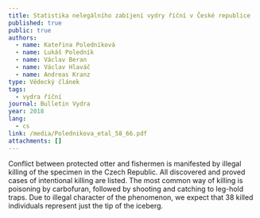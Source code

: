 ```yaml
---
title: Statistika nelegálního zabíjení vydry říční v České republice
published: true
public: true
authors:
  - name: Kateřina Poledníková
  - name: Lukáš Poledník
  - name: Václav Beran
  - name: Václav Hlaváč
  - name: Andreas Kranz
type: Vědecký článek
tags:
  - vydra říční
journal: Bulletin Vydra
year: 2018
lang:
  - cs
link: /media/Polednikova_etal_58_66.pdf
attachments: []
---
```

Conflict between protected otter and fishermen is manifested by illegal killing of the specimen in the Czech Republic. All discovered and proved cases of intentional killing are listed. The most common way of killing is poisoning by carbofuran, followed by shooting and catching to leg-hold traps. Due to illegal character of the phenomenon, we expect that 38 killed individuals represent just the tip of the iceberg.
